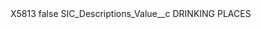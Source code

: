 <?xml version="1.0" encoding="UTF-8"?>
<CustomMetadata xmlns="http://soap.sforce.com/2006/04/metadata" xmlns:xsi="http://www.w3.org/2001/XMLSchema-instance" xmlns:xsd="http://www.w3.org/2001/XMLSchema">
    <label>X5813</label>
    <protected>false</protected>
    <values>
        <field>SIC_Descriptions_Value__c</field>
        <value xsi:type="xsd:string">DRINKING PLACES</value>
    </values>
</CustomMetadata>
